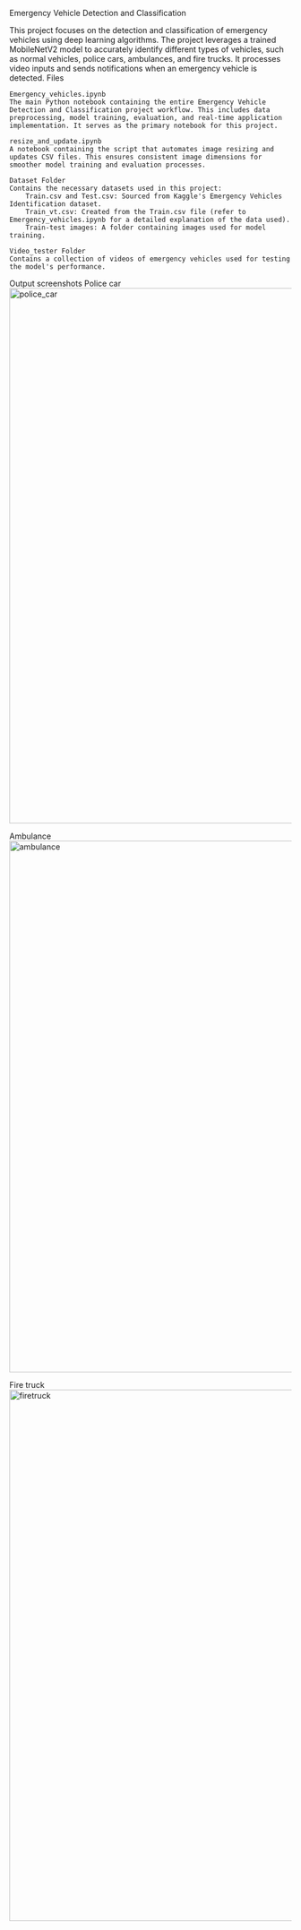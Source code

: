 Emergency Vehicle Detection and Classification

This project focuses on the detection and classification of emergency vehicles using deep learning algorithms. The project leverages a trained MobileNetV2 model to accurately identify different types of vehicles, such as normal vehicles, police cars, ambulances, and fire trucks. It processes video inputs and sends notifications when an emergency vehicle is detected.
Files

    Emergency_vehicles.ipynb
    The main Python notebook containing the entire Emergency Vehicle Detection and Classification project workflow. This includes data preprocessing, model training, evaluation, and real-time application implementation. It serves as the primary notebook for this project.

    resize_and_update.ipynb
    A notebook containing the script that automates image resizing and updates CSV files. This ensures consistent image dimensions for smoother model training and evaluation processes.

    Dataset Folder
    Contains the necessary datasets used in this project:
        Train.csv and Test.csv: Sourced from Kaggle's Emergency Vehicles Identification dataset.
        Train_vt.csv: Created from the Train.csv file (refer to Emergency_vehicles.ipynb for a detailed explanation of the data used).
        Train-test images: A folder containing images used for model training.

    Video_tester Folder
    Contains a collection of videos of emergency vehicles used for testing the model's performance.

Output screenshots
Police car
<img width="956" alt="police_car" src="https://github.com/user-attachments/assets/6e35a914-576e-472b-94c8-bd29488c6575">

Ambulance
<img width="949" alt="ambulance" src="https://github.com/user-attachments/assets/d747a4ad-17a2-4c06-84cc-c0984feac84c">

Fire truck
<img width="949" alt="firetruck" src="https://github.com/user-attachments/assets/4b042066-8d07-4200-8fac-868dcedc5f50">
